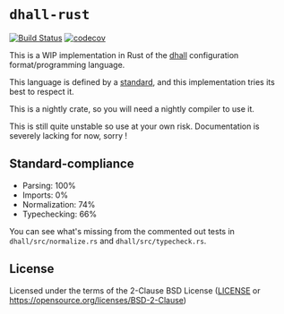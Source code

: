 # `dhall-rust`

[![Build Status](https://travis-ci.org/Nadrieril/dhall-rust.svg?branch=master)](https://travis-ci.org/Nadrieril/dhall-rust)
[![codecov](https://codecov.io/gh/Nadrieril/dhall-rust/branch/master/graph/badge.svg)](https://codecov.io/gh/Nadrieril/dhall-rust)

This is a WIP implementation in Rust of the [dhall](https://dhall-lang.org) configuration format/programming language.

This language is defined by a [standard](https://github.com/dhall-lang/dhall-lang), and this implementation tries its best to respect it.

This is a nightly crate, so you will need a nightly compiler to use it.

This is still quite unstable so use at your own risk. Documentation is severely lacking for now, sorry !

## Standard-compliance

- Parsing: 100%
- Imports: 0%
- Normalization: 74%
- Typechecking: 66%

You can see what's missing from the commented out tests in `dhall/src/normalize.rs` and `dhall/src/typecheck.rs`.

## License

Licensed under the terms of the 2-Clause BSD License ([LICENSE](LICENSE) or
https://opensource.org/licenses/BSD-2-Clause)
